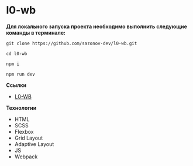 # l0-wb

**Для локального запуска проекта необходимо выполнить следующие команды в терминале:**
```
git clone https://github.com/sazonov-dev/l0-wb.git
```
```
cd l0-wb
```
```
npm i
```
```
npm run dev
```

**Ссылки**

* [L0-WB](https://sazonov-dev.github.io/l0-wb/)

**Технологии**

* HTML
* SCSS
* Flexbox
* Grid Layout
* Adaptive Layout
* JS
* Webpack
